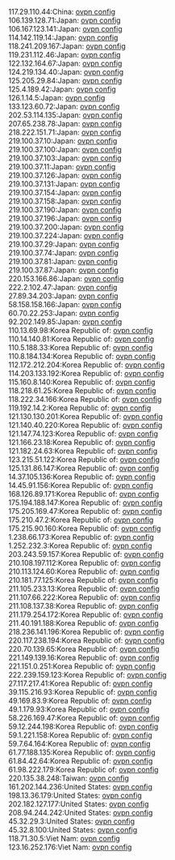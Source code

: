 117.29.110.44:China: [ovpn config](vpn/117_29_110_44.ovpn)  
106.139.128.71:Japan: [ovpn config](vpn/106_139_128_71.ovpn)  
106.167.123.141:Japan: [ovpn config](vpn/106_167_123_141.ovpn)  
114.142.119.14:Japan: [ovpn config](vpn/114_142_119_14.ovpn)  
118.241.209.167:Japan: [ovpn config](vpn/118_241_209_167.ovpn)  
119.231.112.46:Japan: [ovpn config](vpn/119_231_112_46.ovpn)  
122.132.164.67:Japan: [ovpn config](vpn/122_132_164_67.ovpn)  
124.219.134.40:Japan: [ovpn config](vpn/124_219_134_40.ovpn)  
125.205.29.84:Japan: [ovpn config](vpn/125_205_29_84.ovpn)  
125.4.189.42:Japan: [ovpn config](vpn/125_4_189_42.ovpn)  
126.1.14.5:Japan: [ovpn config](vpn/126_1_14_5.ovpn)  
133.123.60.72:Japan: [ovpn config](vpn/133_123_60_72.ovpn)  
202.53.114.135:Japan: [ovpn config](vpn/202_53_114_135.ovpn)  
207.65.238.78:Japan: [ovpn config](vpn/207_65_238_78.ovpn)  
218.222.151.71:Japan: [ovpn config](vpn/218_222_151_71.ovpn)  
219.100.37.10:Japan: [ovpn config](vpn/219_100_37_10.ovpn)  
219.100.37.100:Japan: [ovpn config](vpn/219_100_37_100.ovpn)  
219.100.37.103:Japan: [ovpn config](vpn/219_100_37_103.ovpn)  
219.100.37.11:Japan: [ovpn config](vpn/219_100_37_11.ovpn)  
219.100.37.126:Japan: [ovpn config](vpn/219_100_37_126.ovpn)  
219.100.37.131:Japan: [ovpn config](vpn/219_100_37_131.ovpn)  
219.100.37.154:Japan: [ovpn config](vpn/219_100_37_154.ovpn)  
219.100.37.158:Japan: [ovpn config](vpn/219_100_37_158.ovpn)  
219.100.37.190:Japan: [ovpn config](vpn/219_100_37_190.ovpn)  
219.100.37.196:Japan: [ovpn config](vpn/219_100_37_196.ovpn)  
219.100.37.200:Japan: [ovpn config](vpn/219_100_37_200.ovpn)  
219.100.37.224:Japan: [ovpn config](vpn/219_100_37_224.ovpn)  
219.100.37.29:Japan: [ovpn config](vpn/219_100_37_29.ovpn)  
219.100.37.74:Japan: [ovpn config](vpn/219_100_37_74.ovpn)  
219.100.37.81:Japan: [ovpn config](vpn/219_100_37_81.ovpn)  
219.100.37.87:Japan: [ovpn config](vpn/219_100_37_87.ovpn)  
220.153.166.86:Japan: [ovpn config](vpn/220_153_166_86.ovpn)  
222.2.102.47:Japan: [ovpn config](vpn/222_2_102_47.ovpn)  
27.89.34.203:Japan: [ovpn config](vpn/27_89_34_203.ovpn)  
58.158.158.166:Japan: [ovpn config](vpn/58_158_158_166.ovpn)  
60.70.22.253:Japan: [ovpn config](vpn/60_70_22_253.ovpn)  
92.202.149.85:Japan: [ovpn config](vpn/92_202_149_85.ovpn)  
110.13.69.98:Korea Republic of: [ovpn config](vpn/110_13_69_98.ovpn)  
110.14.140.81:Korea Republic of: [ovpn config](vpn/110_14_140_81.ovpn)  
110.5.188.33:Korea Republic of: [ovpn config](vpn/110_5_188_33.ovpn)  
110.8.184.134:Korea Republic of: [ovpn config](vpn/110_8_184_134.ovpn)  
112.172.212.204:Korea Republic of: [ovpn config](vpn/112_172_212_204.ovpn)  
114.203.133.192:Korea Republic of: [ovpn config](vpn/114_203_133_192.ovpn)  
115.160.8.140:Korea Republic of: [ovpn config](vpn/115_160_8_140.ovpn)  
118.218.61.25:Korea Republic of: [ovpn config](vpn/118_218_61_25.ovpn)  
118.222.34.166:Korea Republic of: [ovpn config](vpn/118_222_34_166.ovpn)  
119.192.14.2:Korea Republic of: [ovpn config](vpn/119_192_14_2.ovpn)  
121.130.130.201:Korea Republic of: [ovpn config](vpn/121_130_130_201.ovpn)  
121.140.40.220:Korea Republic of: [ovpn config](vpn/121_140_40_220.ovpn)  
121.147.74.123:Korea Republic of: [ovpn config](vpn/121_147_74_123.ovpn)  
121.166.23.18:Korea Republic of: [ovpn config](vpn/121_166_23_18.ovpn)  
121.182.24.63:Korea Republic of: [ovpn config](vpn/121_182_24_63.ovpn)  
123.215.51.122:Korea Republic of: [ovpn config](vpn/123_215_51_122.ovpn)  
125.131.86.147:Korea Republic of: [ovpn config](vpn/125_131_86_147.ovpn)  
14.37.105.136:Korea Republic of: [ovpn config](vpn/14_37_105_136.ovpn)  
14.45.91.156:Korea Republic of: [ovpn config](vpn/14_45_91_156.ovpn)  
168.126.89.171:Korea Republic of: [ovpn config](vpn/168_126_89_171.ovpn)  
175.194.188.147:Korea Republic of: [ovpn config](vpn/175_194_188_147.ovpn)  
175.205.169.47:Korea Republic of: [ovpn config](vpn/175_205_169_47.ovpn)  
175.210.47.2:Korea Republic of: [ovpn config](vpn/175_210_47_2.ovpn)  
175.215.90.160:Korea Republic of: [ovpn config](vpn/175_215_90_160.ovpn)  
1.238.66.173:Korea Republic of: [ovpn config](vpn/1_238_66_173.ovpn)  
1.252.232.3:Korea Republic of: [ovpn config](vpn/1_252_232_3.ovpn)  
203.243.59.157:Korea Republic of: [ovpn config](vpn/203_243_59_157.ovpn)  
210.108.197.112:Korea Republic of: [ovpn config](vpn/210_108_197_112.ovpn)  
210.113.124.60:Korea Republic of: [ovpn config](vpn/210_113_124_60.ovpn)  
210.181.77.125:Korea Republic of: [ovpn config](vpn/210_181_77_125.ovpn)  
211.105.233.13:Korea Republic of: [ovpn config](vpn/211_105_233_13.ovpn)  
211.107.66.222:Korea Republic of: [ovpn config](vpn/211_107_66_222.ovpn)  
211.108.137.38:Korea Republic of: [ovpn config](vpn/211_108_137_38.ovpn)  
211.179.254.172:Korea Republic of: [ovpn config](vpn/211_179_254_172.ovpn)  
211.40.191.188:Korea Republic of: [ovpn config](vpn/211_40_191_188.ovpn)  
218.236.141.196:Korea Republic of: [ovpn config](vpn/218_236_141_196.ovpn)  
220.117.238.194:Korea Republic of: [ovpn config](vpn/220_117_238_194.ovpn)  
220.70.139.65:Korea Republic of: [ovpn config](vpn/220_70_139_65.ovpn)  
221.149.139.16:Korea Republic of: [ovpn config](vpn/221_149_139_16.ovpn)  
221.151.0.251:Korea Republic of: [ovpn config](vpn/221_151_0_251.ovpn)  
222.239.159.123:Korea Republic of: [ovpn config](vpn/222_239_159_123.ovpn)  
27.117.217.41:Korea Republic of: [ovpn config](vpn/27_117_217_41.ovpn)  
39.115.216.93:Korea Republic of: [ovpn config](vpn/39_115_216_93.ovpn)  
49.169.83.9:Korea Republic of: [ovpn config](vpn/49_169_83_9.ovpn)  
49.1.179.93:Korea Republic of: [ovpn config](vpn/49_1_179_93.ovpn)  
58.226.169.47:Korea Republic of: [ovpn config](vpn/58_226_169_47.ovpn)  
59.12.244.198:Korea Republic of: [ovpn config](vpn/59_12_244_198.ovpn)  
59.1.221.158:Korea Republic of: [ovpn config](vpn/59_1_221_158.ovpn)  
59.7.64.164:Korea Republic of: [ovpn config](vpn/59_7_64_164.ovpn)  
61.77.188.135:Korea Republic of: [ovpn config](vpn/61_77_188_135.ovpn)  
61.84.42.64:Korea Republic of: [ovpn config](vpn/61_84_42_64.ovpn)  
61.98.222.179:Korea Republic of: [ovpn config](vpn/61_98_222_179.ovpn)  
220.135.38.248:Taiwan: [ovpn config](vpn/220_135_38_248.ovpn)  
161.202.144.236:United States: [ovpn config](vpn/161_202_144_236.ovpn)  
198.13.36.179:United States: [ovpn config](vpn/198_13_36_179.ovpn)  
202.182.127.177:United States: [ovpn config](vpn/202_182_127_177.ovpn)  
208.94.244.242:United States: [ovpn config](vpn/208_94_244_242.ovpn)  
45.32.29.3:United States: [ovpn config](vpn/45_32_29_3.ovpn)  
45.32.8.100:United States: [ovpn config](vpn/45_32_8_100.ovpn)  
118.71.30.5:Viet Nam: [ovpn config](vpn/118_71_30_5.ovpn)  
123.16.252.176:Viet Nam: [ovpn config](vpn/123_16_252_176.ovpn)  
